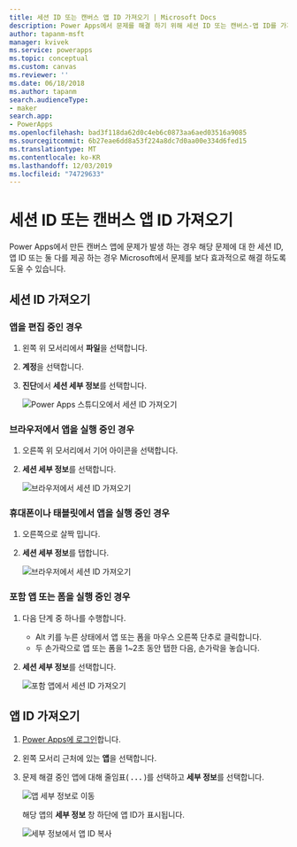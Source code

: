 ```yaml
---
title: 세션 ID 또는 캔버스 앱 ID 가져오기 | Microsoft Docs
description: Power Apps에서 문제를 해결 하기 위해 세션 ID 또는 캔버스-앱 ID를 가져오는 방법
author: tapanm-msft
manager: kvivek
ms.service: powerapps
ms.topic: conceptual
ms.custom: canvas
ms.reviewer: ''
ms.date: 06/18/2018
ms.author: tapanm
search.audienceType:
- maker
search.app:
- PowerApps
ms.openlocfilehash: bad3f118da62d0c4eb6c0873aa6aed03516a9085
ms.sourcegitcommit: 6b27eae6dd8a53f224a8dc7d0aa00e334d6fed15
ms.translationtype: MT
ms.contentlocale: ko-KR
ms.lasthandoff: 12/03/2019
ms.locfileid: "74729633"
---
```

# <a name="get-a-session-id-or-a-canvas-app-id"></a>세션 ID 또는 캔버스 앱 ID 가져오기
Power Apps에서 만든 캔버스 앱에 문제가 발생 하는 경우 해당 문제에 대 한 세션 ID, 앱 ID 또는 둘 다를 제공 하는 경우 Microsoft에서 문제를 보다 효과적으로 해결 하도록 도울 수 있습니다.

## <a name="get-the-session-id"></a>세션 ID 가져오기

### <a name="when-editing-an-app"></a>앱을 편집 중인 경우
1. 왼쪽 위 모서리에서 **파일**을 선택합니다.

1. **계정**을 선택합니다.

1. **진단**에서 **세션 세부 정보**를 선택합니다.

    ![Power Apps 스튜디오에서 세션 ID 가져오기](media/get-sessionid/studio.png)

### <a name="when-running-an-app-in-a-browser"></a>브라우저에서 앱을 실행 중인 경우
1. 오른쪽 위 모서리에서 기어 아이콘을 선택합니다.

1. **세션 세부 정보**를 선택합니다.

    ![브라우저에서 세션 ID 가져오기](media/get-sessionid/browser.png)

### <a name="when-running-an-app-on-a-phone-or-a-tablet"></a>휴대폰이나 태블릿에서 앱을 실행 중인 경우
1. 오른쪽으로 살짝 밉니다.

1. **세션 세부 정보**를 탭합니다.

    ![브라우저에서 세션 ID 가져오기](media/get-sessionid/mobile.png)

### <a name="when-running-an-embedded-app-or-form"></a>포함 앱 또는 폼을 실행 중인 경우
1. 다음 단계 중 하나를 수행합니다.

    - Alt 키를 누른 상태에서 앱 또는 폼을 마우스 오른쪽 단추로 클릭합니다.
    - 두 손가락으로 앱 또는 폼을 1~2초 동안 탭한 다음, 손가락을 놓습니다.

1. **세션 세부 정보**를 선택합니다.

    ![포함 앱에서 세션 ID 가져오기](media/get-sessionid/embedded.png)

## <a name="get-an-app-id"></a>앱 ID 가져오기
1. [Power Apps에 로그인](https://powerapps.microsoft.com)합니다.

1. 왼쪽 모서리 근처에 있는 **앱**을 선택합니다.

1. 문제 해결 중인 앱에 대해 줄임표( **. . .** )를 선택하고 **세부 정보**를 선택합니다.

    ![앱 세부 정보로 이동](./media/get-sessionid/details.png)

    해당 앱의 **세부 정보** 창 하단에 앱 ID가 표시됩니다.

    ![세부 정보에서 앱 ID 복사](./media/get-sessionid/app-id.png)
